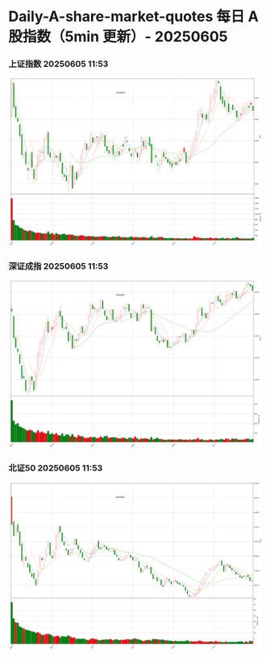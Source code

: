 
# Daily-A-share-market-quotes 每日 A 股指数（5min 更新）- 20250605

### 上证指数 20250605 11:53
![](./fig/2025/6/20250605-sh000001.png)

### 深证成指 20250605 11:53
![](./fig/2025/6/20250605-sz399001.png)

### 北证50 20250605 11:53
![](./fig/2025/6/20250605-bj899050.png)
